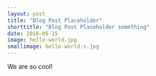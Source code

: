 ```yaml
---
layout: post
title: "Blog Post Placeholder"
shorttitle: "Blog Post Placeholder something"
date: 2016-05-15
image: hello-world.jpg
smallimage: hello-world-s.jpg
---
```


We are so cool!
